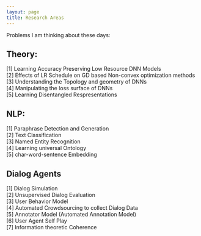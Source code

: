 ```yaml
---
layout: page
title: Research Areas
---
```

Problems I am thinking about these days:  
## Theory: 
[1] Learning Accuracy Preserving Low Resource DNN Models   
[2] Effects of LR Schedule on GD based Non-convex optimization methods  
[3] Understanding the Topology and geometry of DNNs  
[4] Manipulating the loss surface of DNNs  
[5] Learning Disentangled Respresentations  


## NLP:
[1] Paraphrase Detection and Generation  
[2] Text Classification  
[3] Named Entity Recognition  
[4] Learning universal Ontology  
[5] char-word-sentence Embedding  

## Dialog Agents
[1] Dialog Simulation    
[2] Unsupervised Dialog Evaluation   
[3] User Behavior Model  
[4] Automated Crowdsourcing to collect Dialog Data   
[5] Annotator Model (Automated Annotation Model)  
[6] User Agent Self Play  
[7] Information theoretic Coherence    
